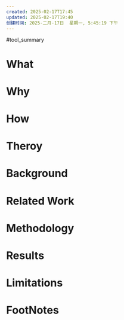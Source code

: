 ```yaml
---
created: 2025-02-17T17:45
updated: 2025-02-17T19:40
创建时间: 2025-二月-17日  星期一, 5:45:19 下午
---
```

#tool_summary 

# What
# Why
# How
# Theroy
# Background
# Related Work
# Methodology
# Results
# Limitations
# FootNotes